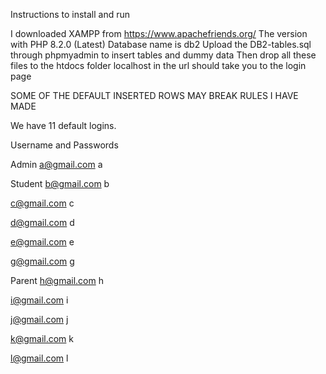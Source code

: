 Instructions to install and run

I downloaded XAMPP from https://www.apachefriends.org/
The version with PHP 8.2.0 (Latest)
Database name is db2
Upload the DB2-tables.sql through phpmyadmin to insert tables and dummy data
Then drop all these files to the htdocs folder
localhost in the url should take you to the login page

SOME OF THE DEFAULT INSERTED ROWS MAY BREAK RULES I HAVE MADE

We have 11 default logins.

Username and Passwords

Admin
a@gmail.com
a

Student
b@gmail.com
b

c@gmail.com
c

d@gmail.com
d

e@gmail.com
e

g@gmail.com
g

Parent
h@gmail.com
h

i@gmail.com
i

j@gmail.com
j

k@gmail.com
k

l@gmail.com
l
